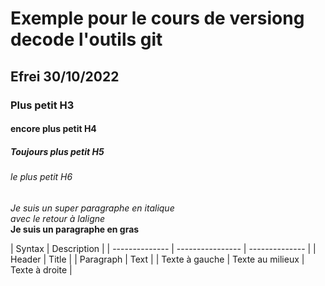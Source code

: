 # Exemple pour le cours de versiong decode l'outils git

## Efrei 30/10/2022

### Plus petit H3

#### encore plus petit H4

##### Toujours plus petit H5

###### le plus petit H6

_Je suis un super paragraphe en italique_\
_avec le retour à laligne_\
**Je suis un paragraphe en gras**

| Syntax         | Description      |
| -------------- | ---------------- | -------------- |
| Header         | Title            |
| Paragraph      | Text             |
| Texte à gauche | Texte au milieux | Texte à droite |
